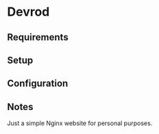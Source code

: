 # Devrod

## Requirements

## Setup

## Configuration

## Notes

Just a simple Nginx website for personal purposes.

